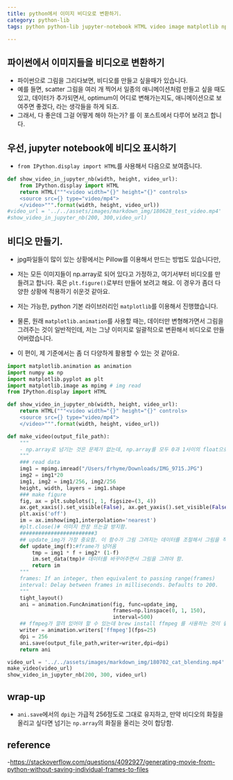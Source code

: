 ```yaml
---
title: python에서 이미지 비디오로 변환하기. 
category: python-lib
tags: python python-lib jupyter-notebook HTML video image matplotlib np.array

---
```


## 파이썬에서 이미지들을 비디오로 변환하기 

- 파이썬으로 그림을 그리다보면, 비디오를 만들고 싶을때가 있습니다.
- 예를 들면, scatter 그림을 여러 개 찍어서 일종의 애니메이션처럼 만들고 싶을 때도 있고, 데이터가 추가되면서, optimum이 어디로 변해가는지도, 애니메이션으로 보여주면 좋겠다, 라는 생각들을 하게 되죠.
- 그래서, 다 좋은데 그걸 어떻게 해야 하는가? 를 이 포스트에서 다루어 보려고 합니다. 

## 우선, jupyter notebook에 비디오 표시하기 

- `from IPython.display import HTML`를 사용해서 다음으로 보여줍니다. 

```python
def show_video_in_jupyter_nb(width, height, video_url):
    from IPython.display import HTML
    return HTML("""<video width="{}" height="{}" controls>
    <source src={} type="video/mp4">
    </video>""".format(width, height, video_url))
#video_url = '../../assets/images/markdown_img/180628_test_video.mp4'
#show_video_in_jupyter_nb(200, 300,video_url)
```

## 비디오 만들기. 

- jpg파일들이 많이 있는 상황에서는 Pillow를 이용해서 만드는 방법도 있습니다만, 
- 저는 모든 이미지들이 np.array로 되어 있다고 가정하고, 여기서부터 비디오를 만들려고 합니다. 혹은 `plt.figure()`로부터 만들어 보려고 해요. 이 경우가 좀더 다양한 상황에 적용하기 쉬운것 같아요. 
- 저는 가능한, python 기본 라이브러리인 `matplotlib`를 이용해서 진행했습니다.

- 물론, 원래 `matplotlib.animation`를 사용할 때는, 데이터만 변형해가면서 그림을 그려주는 것이 일반적인데, 저는 그냥 이미지로 일괄적으로 변환해서 비디오로 만들어버렸습니다. 
- 이 편이, 제 기준에서는 좀 더 다양하게 활용할 수 있는 것 같아요. 

```python
import matplotlib.animation as animation
import numpy as np
import matplotlib.pyplot as plt 
import matplotlib.image as mpimg # img read 
from IPython.display import HTML

def show_video_in_jupyter_nb(width, height, video_url):    
    return HTML("""<video width="{}" height="{}" controls>
    <source src={} type="video/mp4">
    </video>""".format(width, height, video_url))

def make_video(output_file_path):
    """
    - np.array로 넘기는 것은 문제가 없는데, np.array를 모두 0과 1사이의 float으로 변형해서 넘길 것 
    """
    ### read data 
    img1 = mpimg.imread("/Users/frhyme/Downloads/IMG_9715.JPG")
    img2 = img1*20
    img1, img2 = img1/256, img2/256
    height, width, layers = img1.shape
    ### make figure 
    fig, ax = plt.subplots(1, 1, figsize=(3, 4))
    ax.get_xaxis().set_visible(False), ax.get_yaxis().set_visible(False)
    plt.axis('off')
    im = ax.imshow(img1,interpolation='nearest')
    #plt.close()# 이미지 한장 뜨는걸 방지함. 
    ########################3
    ## update_img가 가장 중요함. 이 함수가 그림 그려지는 데이터를 조절해서 그림을 적당히 예쁘게 그려줌. 
    def update_img(f):#frame가 넘어옴
        tmp = img1 * f + img2* (1-f)
        im.set_data(tmp)# 데이터를 바꾸어주면서 그림을 그려야 함.
        return im
    """
    frames: If an integer, then equivalent to passing range(frames)
    interval: Delay between frames in milliseconds. Defaults to 200.
    """
    tight_layout()
    ani = animation.FuncAnimation(fig, func=update_img,
                                  frames=np.linspace(0, 1, 150),
                                  interval=500)
    ## ffmpeg가 깔려 있어야 할 수 있는데 brew install ffmpeg 를 사용하는 것이 좋음. 
    writer = animation.writers['ffmpeg'](fps=25)
    dpi = 256
    ani.save(output_file_path,writer=writer,dpi=dpi)
    return ani

video_url = '../../assets/images/markdown_img/180702_cat_blending.mp4'
make_video(video_url)
show_video_in_jupyter_nb(200, 300, video_url)
```

## wrap-up

- `ani.save`에서의 `dpi`는 가급적 256정도로 그대로 유지하고, 만약 비디오의 화질을 올리고 싶다면 넘기는 `np.array`의 화질을 올리는 것이 합당함. 

## reference

-<https://stackoverflow.com/questions/4092927/generating-movie-from-python-without-saving-individual-frames-to-files>